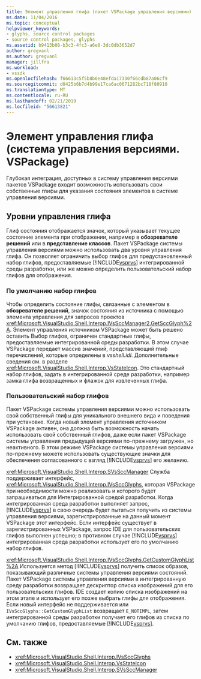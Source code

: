 ```yaml
---
title: Элемент управления глифа (пакет VSPackage управления версиями) | Документация Майкрософт
ms.date: 11/04/2016
ms.topic: conceptual
helpviewer_keywords:
- glyphs, source control packages
- source control packages, glyphs
ms.assetid: b9413b08-b3c3-4fc3-a6e0-3dc0db3652d7
author: gregvanl
ms.author: gregvanl
manager: jillfra
ms.workload:
- vssdk
ms.openlocfilehash: f66613c5f5b8b6e48efda17330f66cdb87a06cf9
ms.sourcegitcommit: d0425b6b7d4b99e17ca6ac0671282bc718f80910
ms.translationtype: MT
ms.contentlocale: ru-RU
ms.lasthandoff: 02/21/2019
ms.locfileid: "56613821"
---
```

# <a name="glyph-control-source-control-vspackage"></a>Элемент управления глифа (система управления версиями. VSPackage)
Глубокая интеграция, доступных в систему управления версиями пакетов VSPackage входит возможность использовать свои собственные глифы для указания состояния элементов в системе управления версиями.

## <a name="levels-of-glyph-control"></a>Уровни управления глифа
 Глиф состояния отображается значок, который указывает текущее состояние элемента при отображении, например в **обозревателе решений** или в **представление классов**. Пакет VSPackage системы управления версиями можно использовать два уровня управления глифа. Он позволяет ограничить выбор глифов для предустановленный набор глифов, предоставляемые [!INCLUDE[vsprvs](../../code-quality/includes/vsprvs_md.md)] интегрированной среды разработки, или же можно определить пользовательский набор глифов для отображения.

### <a name="default-set-of-glyphs"></a>По умолчанию набор глифов
 Чтобы определить состояние глифы, связанные с элементом в **обозревателе решений**, значок состояния из источника с помощью элемента управления для запросов проектов <xref:Microsoft.VisualStudio.Shell.Interop.IVsSccManager2.GetSccGlyph%2A>. Элемент управления источником VSPackage может быть решено оставить Выбор глифов, ограничен стандартные глифы, предоставляемые интегрированной среды разработки. В этом случае VSPackage передает массив значений, представляющий глиф перечислений, которые определены в *vsshell.idl*. Дополнительные сведения см. в разделе <xref:Microsoft.VisualStudio.Shell.Interop.VsStateIcon>. Это стандартный набор глифов, задать в интегрированной среде разработки, например замка глифа возвращенных и флажок для извлеченных глифа.

### <a name="custom-set-of-glyphs"></a>Пользовательский набор глифов
 Пакет VSPackage системы управления версиями можно использовать свой собственный глифы для уникального внешнего вида и поведения при установке. Когда новый элемент управления источником VSPackage активен, она должна быть возможность начать использовать свой собственный глифов, даже если пакет VSPackage системы управления предыдущей версиями по-прежнему загружен, но неактивного. В этом режиме VSPackage системы управления версиями по-прежнему можете использовать существующие значки для обеспечения согласованного с взгляд [!INCLUDE[vsprvs](../../code-quality/includes/vsprvs_md.md)] его желанию.

 <xref:Microsoft.VisualStudio.Shell.Interop.SVsSccManager> Служба поддерживает интерфейс, <xref:Microsoft.VisualStudio.Shell.Interop.IVsSccGlyphs>, которая VSPackage при необходимости можно реализовать и которого будет запрашиваться для Интегрированной средой разработки. Когда интегрированная среда разработки выполняет запрос, [!INCLUDE[vsprvs](../../code-quality/includes/vsprvs_md.md)] в свою очередь будет пытаться получить из системы управления версиями, зарегистрированные на данный момент VSPackage этот интерфейс. Если интерфейс существует в зарегистрированных VSPackage, запрос IDE для пользовательских глифов выполнен успешно; в противном случае [!INCLUDE[vsprvs](../../code-quality/includes/vsprvs_md.md)] интегрированная среда разработки использует его по умолчанию набор глифов.

 <xref:Microsoft.VisualStudio.Shell.Interop.IVsSccGlyphs.GetCustomGlyphList%2A> Используется метод [!INCLUDE[vsprvs](../../code-quality/includes/vsprvs_md.md)] получить список образов, показывающий различные системы управления версиями состояний. Пакет VSPackage системы управления версиями в интегрированную среду разработки возвращает дескриптор списка изображений для его пользовательских глифов. IDE создает копию списка изображений на этом этапе и использует его позже выбрать глифы для отображения. Если новый интерфейс не поддерживается или `IVsSccGlyphs::GetCustomGlyphList` возвращает `E_NOTIMPL`, затем интегрированной среды разработки получает его глифов из списка по умолчанию глифов, предоставляемые [!INCLUDE[vsprvs](../../code-quality/includes/vsprvs_md.md)].

## <a name="see-also"></a>См. также
- <xref:Microsoft.VisualStudio.Shell.Interop.IVsSccGlyphs>
- <xref:Microsoft.VisualStudio.Shell.Interop.VsStateIcon>
- <xref:Microsoft.VisualStudio.Shell.Interop.SVsSccManager>